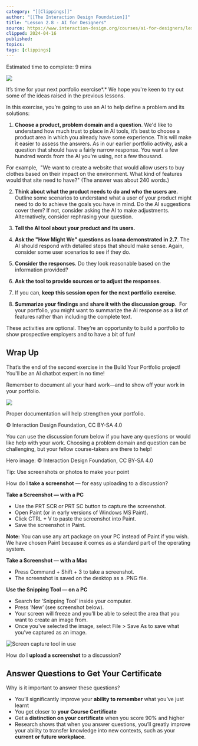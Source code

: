 ```yaml
---
category: "[[Clippings]]"
author: "[[The Interaction Design Foundation]]"
title: "Lesson 2.8 - AI for Designers"
source: https://www.interaction-design.org/courses/ai-for-designers/lessons/2.8
clipped: 2024-04-16
published: 
topics: 
tags: [clippings]
---
```


Estimated time to complete: 9 mins

![](https://public-images.interaction-design.org/courses/lesson-materials/5A550q1iYtf0JnniH3z1pQqm0qIvQ56cLkbBSMhf.jpg)

It’s time for your next portfolio exercise*.* We hope you're keen to try out some of the ideas raised in the previous lessons.

In this exercise, you’re going to use an AI to help define a problem and its solutions:

1.  **Choose a product, problem domain and a question**. We'd like to understand how much trust to place in AI tools, it’s best to choose a product area in which you already have some experience. This will make it easier to assess the answers. As in our earlier portfolio activity, ask a question that should have a fairly narrow response. You want a few hundred words from the AI you're using, not a few thousand. 
    

For example,  "We want to create a website that would allow users to buy clothes based on their impact on the environment. What kind of features would that site need to have?" (The answer was about 240 words.)

2.  **Think about what the product needs to do and who the users are.** Outline some scenarios to understand what a user of your product might need to do to achieve the goals you have in mind. Do the AI suggestions cover them? If not, consider asking the AI to make adjustments. Alternatively, consider rephrasing your question. 
    

3.  **Tell the AI tool about your product and its users.**
    
4.  **Ask the "How Might We" questions as Ioana demonstrated in 2.7**. The AI should respond with detailed steps that should make sense. Again, consider some user scenarios to see if they do.
    
5.  **Consider the responses**. Do they look reasonable based on the information provided?
    
6.  **Ask the tool to provide sources or to adjust the responses**.
    
7.  If you can, **keep this session open for the next portfolio exercise**.
    
8.  **Summarize your findings** and **share it with the discussion group**.  For your portfolio, you might want to summarize the AI response as a list of features rather than including the complete text.
    

These activities are optional. They’re an opportunity to build a portfolio to show prospective employers and to have a bit of fun!

## Wrap Up

That’s the end of the second exercise in the Build Your Portfolio project! You'll be an AI chatbot expert in no time!

Remember to document all your hard work—and to show off your work in your portfolio.

![](https://public-images.interaction-design.org/courses/lesson-materials/00-remember-to-document.jpg)

Proper documentation will help strengthen your portfolio.

© Interaction Design Foundation, CC BY-SA 4.0

You can use the discussion forum below if you have any questions or would like help with your work. Choosing a problem domain and question can be challenging, but your fellow course-takers are there to help!

Hero image: © Interaction Design Foundation, CC BY-SA 4.0

Tip: Use screenshots or photos to make your point

How do I **take a screenshot** — for easy uploading to a discussion?

**Take a Screenshot — with a PC**

-   Use the PRT SCR or PRT SC button to capture the screenshot.
-   Open Paint (or in early versions of Windows MS Paint).
-   Click CTRL + V to paste the screenshot into Paint.
-   Save the screenshot in Paint.

**Note:** You can use any art package on your PC instead of Paint if you wish. We have chosen Paint because it comes as a standard part of the operating system.

**Take a Screenshot — with a Mac**

-   Press Command + Shift + 3 to take a screenshot.
-   The screenshot is saved on the desktop as a .PNG file.

**Use the Snipping Tool — on a PC**

-   Search for ‘Snipping Tool’ inside your computer.
-   Press ‘New’ (see screenshot below).
-   Your screen will freeze and you’ll be able to select the area that you want to create an image from.
-   Once you've selected the image, select File > Save As to save what you’ve captured as an image.

![Screen capture tool in use](https://public-media.interaction-design.org/images/uploads/e9801c372de71ec5c48d249f2019e53f.jpeg)

How do I **upload a screenshot** to a discussion?

## Answer Questions to Get Your Certificate

Why is it important to answer these questions?

-   You’ll significantly improve your **ability to remember** what you’ve just learnt
-   You get closer to **your Course Certificate**
-   Get a **distinction on your certificate** when you score 90% and higher
-   Research shows that when you answer questions, you’ll greatly improve your ability to transfer knowledge into new contexts, such as your **current or future workplace**.